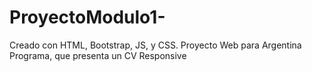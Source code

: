 # ProyectoModulo1-
Creado con HTML, Bootstrap, JS, y CSS. 
Proyecto Web para Argentina Programa, que presenta un CV Responsive 
